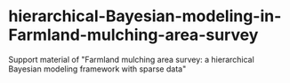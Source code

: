 # hierarchical-Bayesian-modeling-in-Farmland-mulching-area-survey
Support material of "Farmland mulching area survey: a hierarchical Bayesian modeling framework with sparse data"
